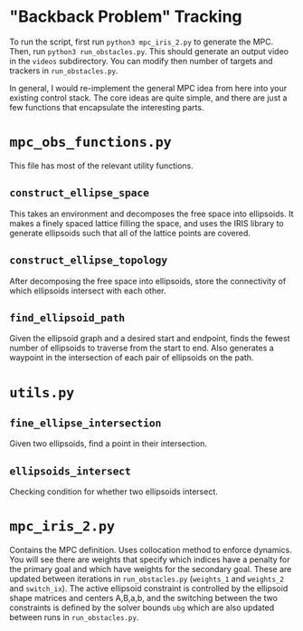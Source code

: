 "Backback Problem" Tracking
===========================


To run the script, first run `python3 mpc_iris_2.py` to generate the MPC. Then,
run `python3 run_obstacles.py`. This should generate an output video in the
`videos` subdirectory. You can modify then number of targets and trackers in
`run_obstacles.py`. 

In general, I would re-implement the general MPC idea from here into your
existing control stack. The core ideas are quite simple, and there are just a
few functions that encapsulate the interesting parts. 

`mpc_obs_functions.py`
======================

This file has most of the relevant utility functions.

`construct_ellipse_space`
-------------------------

This takes an environment and decomposes the free space into ellipsoids. It
makes a finely spaced lattice filling the space, and uses the IRIS library to
generate ellipsoids such that all of the lattice points are covered.

`construct_ellipse_topology`
---------------------------

After decomposing the free space into ellipsoids, store the connectivity of
which ellipsoids intersect with each other.

`find_ellipsoid_path`
---------------------

Given the ellipsoid graph and a desired start and endpoint, finds the fewest
number of ellipsoids to traverse from the start to end. Also generates a
waypoint in the intersection of each pair of ellipsoids on the path.


`utils.py`
==========

`fine_ellipse_intersection`
---------------------------
Given two ellipsoids, find a point in their intersection.

`ellipsoids_intersect`
----------------------
Checking condition for whether two ellipsoids intersect.

`mpc_iris_2.py`
===============

Contains the MPC definition. Uses collocation method to enforce dynamics. You
will see there are weights that specify which indices have a penalty for the
primary goal and which have weights for the secondary goal. These are updated
between iterations in `run_obstacles.py` (`weights_1` and `weights_2` and
`switch_ix`). The active ellipsoid constraint is controlled by the ellipsoid
shape matrices and centers A,B,a,b, and the switching between the two
constraints is defined by the solver bounds `ubg` which are also updated between
runs in `run_obstacles.py`. 
